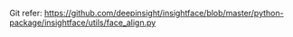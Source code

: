 Git refer: https://github.com/deepinsight/insightface/blob/master/python-package/insightface/utils/face_align.py
